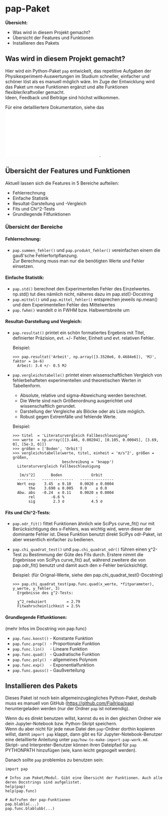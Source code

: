 # pap-Paket
**Übersicht:**
* Was wird in diesem Projekt gemacht?
* Übersicht der Features und Funktionen
* Installieren des Pakets



## Was wird in diesem Projekt gemacht?
Hier wird ein Python-Paket `pap` entwickelt, das repetitive Aufgaben der Physikexperiment-Auswertungen im Studium schneller, einfacher und schöner löst als es manuell möglich wäre.
Im Zuge der Entwicklung wird das Paket um neue Funktionen ergänzt und alte Funktionen flexibler/kraftvoller gemacht.  
Ideen, Feedback und Beiträge sind höchst willkommen.

Für eine detailliertere Dokumentation, siehe das ![pap-Wiki](github.com/Fjallripa/pap.wiki/Home.md).



## Übersicht der Features und Funktionen
Aktuell lassen sich die Features in 5 Bereiche aufteilen:  
* Fehlerrechnung
* Einfache Statistik
* Resultat-Darstellung und -Vergleich
* Fits und Chi^2-Tests
* Grundlegende Fitfunktionen


### Übersicht der Bereiche
#### Fehlerrechnung:
* `pap.summen_fehler()` und `pap.produkt_fehler()`
    vereinfachen einem die gauß'sche Fehlerfortpflanzung.  
    Zur Berechnung muss man nur die benötigten Werte und Fehler einsetzen.
        

#### Einfache Statistik:
* `pap.std()`
    berechnet den Experimentellen Fehler des Einzelwertes.  
    np.std() tut dies nämlich nicht, näheres dazu im pap.std()-Docstring
* `pap.mittel()`  und  `pap.mittel_fehler()`
    entsprechen jeweils np.mean() und dem Experimentellen Fehler des Mittelwertes
* `pap.fwhm()`
    wandelt σ in FWHM bzw. Halbwertsbreite um


#### Resultat-Darstellung und Vergleich:
* `pap.resultat()`
    printet ein schön formatiertes Ergebnis mit 
    Titel, definierter Präzision, evt. +/- Fehler, Einheit und evt. relativen Fehler.
    
    Beispiel:
    ```
    >>> pap.resultat('Arbeit', np.array([3.3520e6, 0.4684e6]), 'MJ', faktor = 1e-6)
      Arbeit: 3.4 +/- 0.5 MJ
    ```
    
* `pap.vergleichstabelle()`
    printet einen wissenschaftlichen Vergleich von fehlerbehafteten experimentellen und 
    theoretischen Werten in Tabellenform. 
     - Absolute, relative und sigma-Abweichung werden berechnet.
     - Die Werte sind nach Größenordnung ausgerichtet und wissenschaftlich gerundet.
     - Darstellung der Vergleiche als Blöcke oder als Liste möglich.
     - Robust gegen Extremfälle und fehlende Werte.
    
    Beispiel:
    ```
    >>> titel  = 'Literaturvergleich Fallbeschleunigung'
    >>> werte  = np.array([[3.446, 0.00204], [0.105, 0.00045], [3.69, 0], [5e-3, 0]])
    >>> größen = ['Boden', 'Orbit']
    >>> vergleichstabelle(werte, titel, einheit = 'm/s^2', größen = größen, 
                          beschreibung = 'knapp')
      Literaturvergleich Fallbeschleunigung

       [m/s^2]       Boden             Orbit     
      --------   --------------   ---------------
      Wert exp    3.45  ± 0.10    0.0020 ± 0.0004
           the    3.690 ± 0.005   0.0    ± 0.0   
      Abw. abs   -0.24  ± 0.11    0.0020 ± 0.0004
           rel       -6.6 %              -       
           sig        2.3 σ            4.5 σ      
    ```


#### Fits und Chi^2-Tests:
* `pap.odr_fit()`
    fittet Funktionen ähnlich wie SciPys curve_fit() nur mit Berücksichtigung des x-Fehlers, 
    was wichtig wird, wenn dieser der dominante Fehler ist. 
    Diese Funktion benutzt direkt SciPys odr-Paket, ist aber wesentlich einfacher 
    zu bedienen.

* `pap.chi_quadrat_test()` und  `pap.chi_quadrat_odr()`
    führen einen χ^2-Test zu Bestimmung der Güte des Fits durch.
    Erstere nimmt die Ergebnisse von SciPys curve_fit() auf, während zweitere die von 
    pap.odr_fit() benutzt und damit auch den x-Fehler berücksichtigt.

    Beispiel: (für Orignal-Werte, siehe den pap.chi_quadrat_test()-Docstring)
    ```
    >>> pap.chi_quadrat_test(pap.func.quad(x_werte, *fitparameter), y_werte, y_fehler, 3)
      Ergebnisse des χ^2-Tests:

      χ^2_reduziert         = 2.79
      Fitwahrscheinlichkeit = 2.5%
    ```
 

#### Grundlegende Fitfunktionen:
(mehr Infos im Docstring von pap.func)
* `pap.func.konst()`   - Konstante Funktion
* `pap.func.prop() `   - Proportionale Funktion
* `pap.func.lin() ` ` `- Lineare Funktion
* `pap.func.quad() `   - Quadratische Funktion
* `pap.func.poly() `   - allgemeines Polynom
* `pap.func.exp() ` ` `- Exponentialfunktion
* `pap.func.gauss()`   - Gaußverteilung



## Installieren des Pakets
Dieses Paket ist noch kein allgemeinzugängliches Python-Paket, deshalb muss es manuell von GitHub (https://github.com/Fjallripa/pap) heruntergeladen werden (nur der Ordner `pap` ist notwendig).  

Wenn du es direkt benutzen willst, kannst du es in den gleichen Ordner wie dein Jupyter-Notebook bzw. Python-Skript speichern.  
Wenn du aber nicht für jede neue Datei den `pap`-Ordner dorthin kopieren willst, damit `import pap` klappt, dann gibt es für Jupyter-Notebook-Benutzer eine detaillierte Anleitung unter `pap/how-to-make-import-pap-work.md`. Skript- und Interpreter-Benutzer können ihren Dateipfad für `pap` PYTHONPATH hinzufügen (wie, kann leicht gegoogelt werden).

Danach sollte `pap` problemlos zu benutzen sein:
```
import pap

# Infos zum Paket/Modul. Gibt eine Übersicht der Funktionen. Auch alle deren Docstrings sind aufgelistet.
help(pap)
help(pap.func)

# Aufrufen der pap-Funktionen
pap.blabla(...)
pap.func.blablubb(...)
```